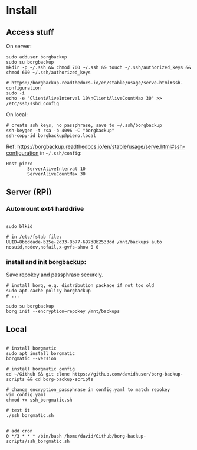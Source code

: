 # Install

## Access stuff

On server:

```
sudo adduser borgbackup
sudo su borgbackup
mkdir -p ~/.ssh && chmod 700 ~/.ssh && touch ~/.ssh/authorized_keys && chmod 600 ~/.ssh/authorized_keys

# https://borgbackup.readthedocs.io/en/stable/usage/serve.html#ssh-configuration
sudo -i
echo -e "ClientAliveInterval 10\nClientAliveCountMax 30" >> /etc/ssh/sshd_config

```

On local:

```
# create ssh keys, no passphrase, save to ~/.ssh/borgbackup
ssh-keygen -t rsa -b 4096 -C "borgbackup"
ssh-copy-id borgbackup@piero.local

```

Ref: https://borgbackup.readthedocs.io/en/stable/usage/serve.html#ssh-configuration
in `~/.ssh/config`:

```
Host piero
        ServerAliveInterval 10
        ServerAliveCountMax 30
```





## Server (RPi)

### Automount ext4 harddrive

```

sudo blkid

# in /etc/fstab file:
UUID=8bbddade-b35e-2d33-8b77-697d8b2533dd /mnt/backups auto nosuid,nodev,nofail,x-gvfs-show 0 0

```


### install and init borgbackup:

Save repokey and passphrase securely.

```
# install borg, e.g. distribution package if not too old
sudo apt-cache policy borgbackup
# ...

sudo su borgbackup
borg init --encryption=repokey /mnt/backups

```




## Local

```

# install borgmatic
sudo apt install borgmatic
borgmatic --version

# install borgmatic config
cd ~/Github && git clone https://github.com/davidhuser/borg-backup-scripts && cd borg-backup-scripts

# change encryption_passphrase in config.yaml to match repokey
vim config.yaml
chmod +x ssh_borgmatic.sh

# test it
./ssh_borgmatic.sh


# add cron
0 */3 * * * /bin/bash /home/david/Github/borg-backup-scripts/ssh_borgmatic.sh

```
